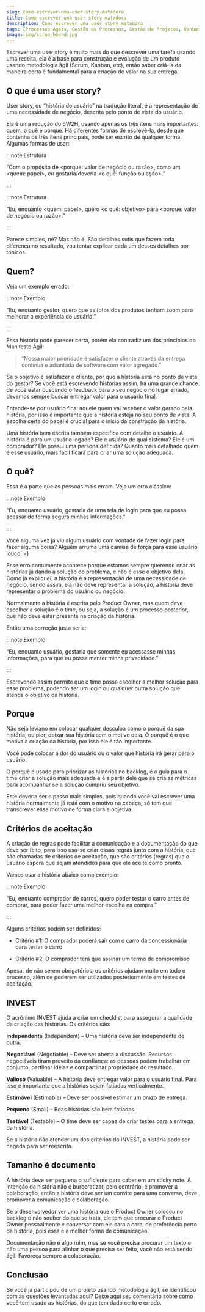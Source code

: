 ```yaml
---
slug: como-escrever-uma-user-story-matadora
title: Como escrever uma user story matadora
description: Como escrever uma user story matadora
tags: [Processos Ágeis, Gestão de Processos, Gestão de Projetos, Kanban, Scrum]
image: img/scrum_board.jpg
---
```


Escrever uma user story é muito mais do que descrever uma tarefa usando uma receita, ela é a base para construção e evolução de um produto usando metodologia ágil (Scrum, Kanban, etc), então saber criá-la da maneira certa é fundamental para a criação de valor na sua entrega.

<!--truncate-->

## O que é uma user story?

User story, ou “história do usuário” na tradução literal, é a representação de uma necessidade de negócio, descrita pelo ponto de vista do usuário.

Ela é uma redução do 5W2H, usando apenas os três itens mais importantes: quem, o quê e porque. Há diferentes formas de escrevê-la, desde que contenha os três itens principais, pode ser escrito de qualquer forma. Algumas formas de usar:

:::note Estrutura

“Com o propósito de <porque: valor de negócio ou razão>, como um <quem: papel>, eu gostaria/deveria <o quê: função ou ação>.”

:::

:::note Estrutura

“Eu, enquanto <quem: papel>, quero <o quê: objetivo> para <porque: valor de negócio ou razão>.”

:::

Parece simples, né? Mas não é. São detalhes sutis que fazem toda diferença no resultado, vou tentar explicar cada um desses detalhes por tópicos.

## Quem?

Veja um exemplo errado:

:::note Exemplo

“Eu, enquanto gestor, quero que as fotos dos produtos tenham zoom para melhorar a experiência do usuário.”

:::

Essa história pode parecer certa, porém ela contradiz um dos princípios do Manifesto Ágil:

> “Nossa maior prioridade é satisfazer o cliente através da entrega contínua e adiantada de software com valor agregado.”

Se o objetivo é satisfazer o cliente, por que a história está no ponto de vista do gestor? Se você está escrevendo histórias assim, há uma grande chance de você estar buscando o feedback para o seu negócio no lugar errado, devemos sempre buscar entregar valor para o usuário final.

Entende-se por usuário final aquele quem vai receber o valor gerado pela história, por isso é importante que a história esteja no seu ponto de vista. A escolha certa do papel é crucial para o início da construção da história.

Uma história bem escrita também especifica com detalhe o usuário. A história é para um usuário logado? Ele é usuário de qual sistema? Ele é um comprador? Ele possui uma persona definida? Quanto mais detalhado quem é esse usuário, mais fácil ficará para criar uma solução adequada.

## O quê?

Essa é a parte que as pessoas mais erram. Veja um erro clássico:

:::note Exemplo

“Eu, enquanto usuário, gostaria de uma tela de login para que eu possa acessar de forma segura minhas informações.”

:::

Você alguma vez já viu algum usuário com vontade de fazer login para fazer alguma coisa? Alguém arruma uma camisa de força para esse usuário louco! =)

Esse erro comumente acontece porque estamos sempre querendo criar as histórias já dando a solução do problema, e não é esse o objetivo dela. Como já expliquei, a história é a representação de uma necessidade de negócio, sendo assim, ela não deve representar a solução, a história deve representar o problema do usuário ou negócio.

Normalmente a história é escrita pelo Product Owner, mas quem deve escolher a solução é o time, ou seja, a solução é um processo posterior, que não deve estar presente na criação da história.

Então uma correção justa seria:

:::note Exemplo

“Eu, enquanto usuário, gostaria que somente eu acessasse minhas informações, para que eu possa manter minha privacidade.”

:::

Escrevendo assim permite que o time possa escolher a melhor solução para esse problema, podendo ser um login ou qualquer outra solução que atenda o objetivo da história.

## Porque

Não seja leviano em colocar qualquer desculpa como o porquê da sua história, ou pior, deixar sua história sem o motivo dela. O porquê é o que motiva a criação da história, por isso ele é tão importante.

Você pode colocar a dor do usuário ou o valor que história irá gerar para o usuário.

O porquê é usado para priorizar as histórias no backlog, é o guia para o time criar a solução mais adequada e é a partir dele que se cria as métricas para acompanhar se a solução cumpriu seu objetivo.

Este deveria ser o passo mais simples, pois quando você vai escrever uma história normalmente já está com o motivo na cabeça, só tem que transcrever esse motivo de forma clara e objetiva.

## Critérios de aceitação

A criação de regras pode facilitar a comunicação e a documentação do que deve ser feito, para isso usa-se criar essas regras junto com a história, que são chamadas de critérios de aceitação, que são critérios (regras) que o usuário espera que sejam atendidos para que ele aceite como pronto.

Vamos usar a história abaixo como exemplo:

:::note Exemplo

“Eu, enquanto comprador de carros, quero poder testar o carro antes de comprar, para poder fazer uma melhor escolha na compra.”

:::

Alguns critérios podem ser definidos:

- Critério #1: O comprador poderá sair com o carro da concessionária para testar o carro

- Critério #2: O comprador terá que assinar um termo de compromisso

Apesar de não serem obrigatórios, os critérios ajudam muito em todo o processo, além de poderem ser utilizados posteriormente em testes de aceitação.

## INVEST

O acrônimo INVEST ajuda a criar um checklist para assegurar a qualidade da criação das histórias. Os critérios são:

**Independente** (Independent) – Uma história deve ser independente de outra.

**Negociável** (Negotiable) – Deve ser aberta a discussão. Recursos negociáveis tiram proveito da confiança: as pessoas podem trabalhar em conjunto, partilhar ideias e compartilhar propriedade do resultado.

**Valioso** (Valuable) – A história deve entregar valor para o usuário final. Para isso é importante que a histórias sejam fatiadas verticalmente.

**Estimável** (Estimable) – Deve ser possível estimar um prazo de entrega.

**Pequeno** (Small) – Boas histórias são bem fatiadas.

**Testável** (Testable) – O time deve ser capaz de criar testes para a entrega da história.

Se a história não atender um dos critérios do INVEST, a história pode ser negada para ser reescrita.

## Tamanho é documento

A história deve ser pequena o suficiente para caber em um sticky note. A intenção da história não é burocratizar, pelo contrário, é promover a colaboração, então a história deve ser um convite para uma conversa, deve promover a comunicação e colaboração.

Se o desenvolvedor ver uma história que o Product Owner colocou no backlog e não souber do que se trata, ele tem que procurar o Product Owner pessoalmente e conversar com ele cara a cara, de preferência perto da história, pois essa é a melhor forma de comunicação.

Documentação não é algo ruim, mas se você precisa procurar um texto e não uma pessoa para alinhar o que precisa ser feito, você não está sendo ágil. Favoreça sempre a colaboração.

## Conclusão

Se você já participou de um projeto usando metodologia ágil, se identificou com as questões levantadas aqui? Deixe aqui seu comentário sobre como você tem usado as histórias, do que tem dado certo e errado.
